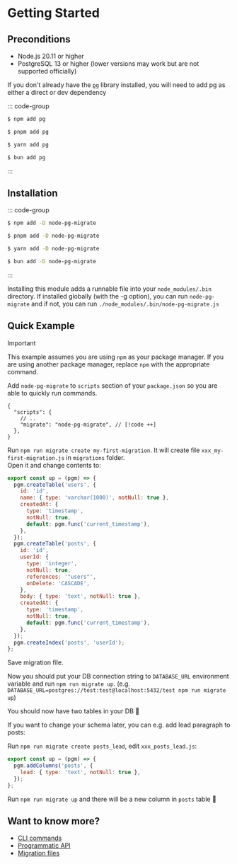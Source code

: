 # Getting Started

## Preconditions

- Node.js 20.11 or higher
- PostgreSQL 13 or higher (lower versions may work but are not supported officially)

If you don't already have the [`pg`](https://node-postgres.com/) library installed, you will need to add pg as either a direct or dev dependency

::: code-group

```sh [npm]
$ npm add pg
```

```sh [pnpm]
$ pnpm add pg
```

```sh [yarn]
$ yarn add pg
```

```sh [bun]
$ bun add pg
```

:::

## Installation

::: code-group

```sh [npm]
$ npm add -D node-pg-migrate
```

```sh [pnpm]
$ pnpm add -D node-pg-migrate
```

```sh [yarn]
$ yarn add -D node-pg-migrate
```

```sh [bun]
$ bun add -D node-pg-migrate
```

:::

Installing this module adds a runnable file into your `node_modules/.bin` directory. If installed globally (with the -g option), you can run `node-pg-migrate` and if not, you can run `./node_modules/.bin/node-pg-migrate.js`

## Quick Example

> [!IMPORTANT]
> This example assumes you are using `npm` as your package manager. If you are using another package manager, replace `npm` with the appropriate command.

Add `node-pg-migrate` to `scripts` section of your `package.json` so you are able to quickly run commands.

```jsonc
{
  "scripts": {
    // ..
    "migrate": "node-pg-migrate", // [!code ++]
  },
}
```

Run `npm run migrate create my-first-migration`. It will create file `xxx_my-first-migration.js` in `migrations` folder.  
Open it and change contents to:

```js
export const up = (pgm) => {
  pgm.createTable('users', {
    id: 'id',
    name: { type: 'varchar(1000)', notNull: true },
    createdAt: {
      type: 'timestamp',
      notNull: true,
      default: pgm.func('current_timestamp'),
    },
  });
  pgm.createTable('posts', {
    id: 'id',
    userId: {
      type: 'integer',
      notNull: true,
      references: '"users"',
      onDelete: 'CASCADE',
    },
    body: { type: 'text', notNull: true },
    createdAt: {
      type: 'timestamp',
      notNull: true,
      default: pgm.func('current_timestamp'),
    },
  });
  pgm.createIndex('posts', 'userId');
};
```

Save migration file.

Now you should put your DB connection string to `DATABASE_URL` environment variable and run `npm run migrate up`.
(e.g. `DATABASE_URL=postgres://test:test@localhost:5432/test npm run migrate up`)

You should now have two tables in your DB :tada:

If you want to change your schema later, you can e.g. add lead paragraph to posts:

Run `npm run migrate create posts_lead`, edit `xxx_posts_lead.js`:

```js
export const up = (pgm) => {
  pgm.addColumns('posts', {
    lead: { type: 'text', notNull: true },
  });
};
```

Run `npm run migrate up` and there will be a new column in `posts` table :tada:

## Want to know more?

- [CLI commands](/cli)
- [Programmatic API](/api)
- [Migration files](/migrations/)
